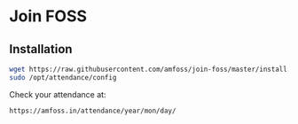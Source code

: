 # Join FOSS


## Installation

```bash
wget https://raw.githubusercontent.com/amfoss/join-foss/master/install.sh ; bash -e install.sh
sudo /opt/attendance/config
```

Check your attendance at:

```
https://amfoss.in/attendance/year/mon/day/
```
